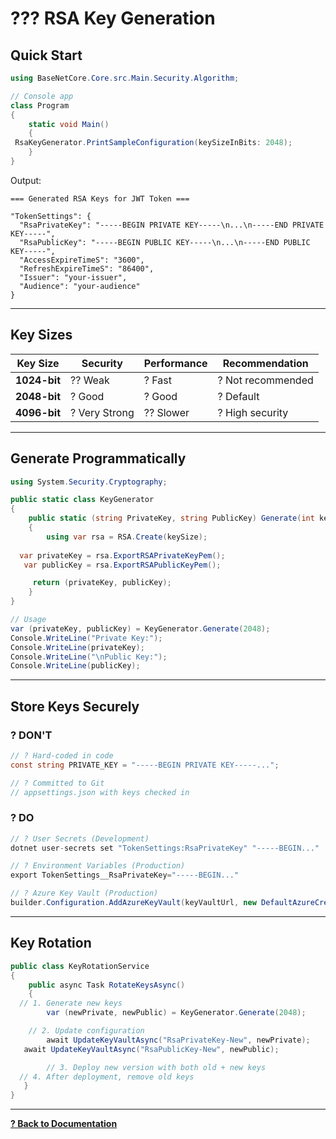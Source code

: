 # ??? RSA Key Generation

## Quick Start

```csharp
using BaseNetCore.Core.src.Main.Security.Algorithm;

// Console app
class Program
{
    static void Main()
    {
 RsaKeyGenerator.PrintSampleConfiguration(keySizeInBits: 2048);
    }
}
```

Output:
```
=== Generated RSA Keys for JWT Token ===

"TokenSettings": {
  "RsaPrivateKey": "-----BEGIN PRIVATE KEY-----\n...\n-----END PRIVATE KEY-----",
  "RsaPublicKey": "-----BEGIN PUBLIC KEY-----\n...\n-----END PUBLIC KEY-----",
  "AccessExpireTimeS": "3600",
  "RefreshExpireTimeS": "86400",
  "Issuer": "your-issuer",
  "Audience": "your-audience"
}
```

---

## Key Sizes

| Key Size | Security | Performance | Recommendation |
|----------|----------|-------------|----------------|
| **1024-bit** | ?? Weak | ? Fast | ? Not recommended |
| **2048-bit** | ? Good | ? Good | ? Default |
| **4096-bit** | ? Very Strong | ?? Slower | ? High security |

---

## Generate Programmatically

```csharp
using System.Security.Cryptography;

public static class KeyGenerator
{
    public static (string PrivateKey, string PublicKey) Generate(int keySize = 2048)
    {
        using var rsa = RSA.Create(keySize);
   
  var privateKey = rsa.ExportRSAPrivateKeyPem();
   var publicKey = rsa.ExportRSAPublicKeyPem();

     return (privateKey, publicKey);
    }
}

// Usage
var (privateKey, publicKey) = KeyGenerator.Generate(2048);
Console.WriteLine("Private Key:");
Console.WriteLine(privateKey);
Console.WriteLine("\nPublic Key:");
Console.WriteLine(publicKey);
```

---

## Store Keys Securely

### ? DON'T

```csharp
// ? Hard-coded in code
const string PRIVATE_KEY = "-----BEGIN PRIVATE KEY-----...";

// ? Committed to Git
// appsettings.json with keys checked in
```

### ? DO

```csharp
// ? User Secrets (Development)
dotnet user-secrets set "TokenSettings:RsaPrivateKey" "-----BEGIN..."

// ? Environment Variables (Production)
export TokenSettings__RsaPrivateKey="-----BEGIN..."

// ? Azure Key Vault (Production)
builder.Configuration.AddAzureKeyVault(keyVaultUrl, new DefaultAzureCredential());
```

---

## Key Rotation

```csharp
public class KeyRotationService
{
    public async Task RotateKeysAsync()
    {
  // 1. Generate new keys
        var (newPrivate, newPublic) = KeyGenerator.Generate(2048);

    // 2. Update configuration
        await UpdateKeyVaultAsync("RsaPrivateKey-New", newPrivate);
   await UpdateKeyVaultAsync("RsaPublicKey-New", newPublic);

        // 3. Deploy new version with both old + new keys
  // 4. After deployment, remove old keys
   }
}
```

---

**[? Back to Documentation](../README.md)**
